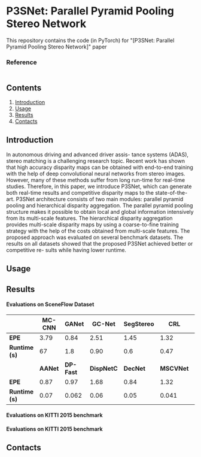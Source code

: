 # P3SNet: Parallel Pyramid Pooling Stereo Network

This repository contains the code (in PyTorch) for "[P3SNet: Parallel Pyramid Pooling Stereo Network]" paper   

### Reference
```

```

## Contents

1. [Introduction](#introduction)
2. [Usage](#usage)
3. [Results](#results)
4. [Contacts](#contacts)

## Introduction

In autonomous driving and advanced driver assis-
tance systems (ADAS), stereo matching is a challenging research
topic. Recent work has shown that high accuracy disparity maps
can be obtained with end-to-end training with the help of deep
convolutional neural networks from stereo images. However,
many of these methods suffer from long run-time for real-time
studies. Therefore, in this paper, we introduce P3SNet, which can
generate both real-time results and competitive disparity maps
to the state-of-the-art. P3SNet architecture consists of two main
modules: parallel pyramid pooling and hierarchical disparity
aggregation. The parallel pyramid pooling structure makes it
possible to obtain local and global information intensively from
its multi-scale features. The hierarchical disparity aggregation
provides multi-scale disparity maps by using a coarse-to-fine
training strategy with the help of the costs obtained from
multi-scale features. The proposed approach was evaluated on
several benchmark datasets. The results on all datasets showed
that the proposed P3SNet achieved better or competitive re-
sults while having lower runtime.

## Usage

## Results

#### Evaluations on SceneFlow Dataset

|  | MC-CNN | GANet | GC-Net | SegStereo | CRL | PSMNet | LEAStereo | DP-Best|
|---|---|---|---|---|---|---|---|---|
| <strong>EPE</strong> | 3.79| 0.84 |2.51 |1.45 |1.32| 1.09 |0.78 |0.86|
| <strong>Runtime (s)</strong> | 67 | 1.8 | 0.90 | 0.6 | 0.47 | 0.41 | 0.3 | 0.182|
|  | <strong>AANet</strong>  | <strong>DP-Fast</strong> | <strong>DispNetC</strong> | <strong>DecNet</strong> | <strong>MSCVNet</strong> |<strong>StereoNet</strong>  | <strong>P3SNet+</strong>| <strong>P3SNet</strong> |
| <strong>EPE</strong>  | 0.87 | 0.97 | 1.68 | 0.84 | 1.32 | 1.1 | 1.09 | 1.16 |
| <strong>Runtime (s)</strong> |0.07 | 0.062 | 0.06 | 0.05 | 0.041 | 0.015 | 0.015 | 0.012 |


#### Evaluations on KITTI 2015 benchmark

#### Evaluations on KITTI 2015 benchmark



## Contacts

